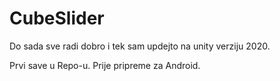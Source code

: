 # CubeSlider
Do sada sve radi dobro i tek sam updejto na unity verziju 2020.

Prvi save u Repo-u.
Prije pripreme za Android.
